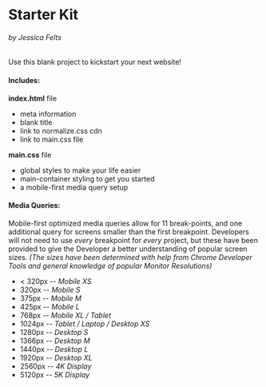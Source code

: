 # Starter Kit
###### by Jessica Felts

Use this blank project to kickstart your next website!

#### Includes:

**index.html** file
+ meta information
+ blank title
+ link to normalize.css cdn
+ link to main.css file
 
**main.css** file
+ global styles to make your life easier
+ main-container styling to get you started
+ a mobile-first media query setup

#### Media Queries:

Mobile-first optimized media queries allow for 11 break-points, and one additional query for screens smaller than the first breakpoint. Developers will not need to use _every_ breakpoint for _every_ project, but these have been provided to give the Developer a better understanding of popular screen sizes. _(The sizes have been determined with help from Chrome Developer Tools and general knowledge of popular Monitor Resolutions)_

+ < 320px -- _Mobile XS_ 
+ 320px -- _Mobile S_ 
+ 375px -- _Mobile M_ 
+ 425px -- _Mobile L_ 
+ 768px -- _Mobile XL / Tablet_ 
+ 1024px -- _Tablet / Laptop / Desktop XS_ 
+ 1280px -- _Desktop S_ 
+ 1366px -- _Desktop M_ 
+ 1440px -- _Desktop L_ 
+ 1920px -- _Desktop XL_ 
+ 2560px -- _4K Display_ 
+ 5120px -- _5K Display_ 
